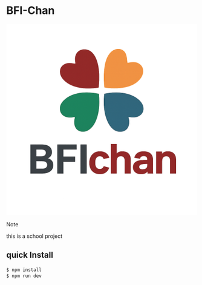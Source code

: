 # BFI-Chan

<center>
    <img src="./public/file_00000000c5b86246a7cfc3fd37225b5f.png">
</center>

> [!NOTE]  
> this is a school project


## quick Install

```shell
$ npm install
$ npm run dev
```

